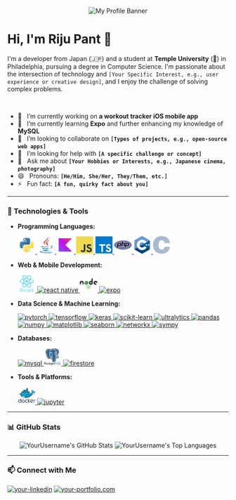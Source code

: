<p align="center">
  <img src="link-to-your-banner.png" alt="My Profile Banner" width="800"/>
</p>

# Hi, I'm Riju Pant 👋

I'm a developer from Japan (🇯🇵) and a student at **Temple University** (🦉) in Philadelphia, pursuing a degree in Computer Science. I'm passionate about the intersection of technology and `[Your Specific Interest, e.g., user experience or creative design]`, and I enjoy the challenge of solving complex problems.

<br>

- 🔭 &nbsp; I’m currently working on **a workout tracker iOS mobile app**
- 🌱 &nbsp; I’m currently learning **Expo** and further enhancing my knowledge of **MySQL**
- 👯 &nbsp; I’m looking to collaborate on **`[Types of projects, e.g., open-source web apps]`**
- 🤔 &nbsp; I’m looking for help with **`[A specific challenge or concept]`**
- 💬 &nbsp; Ask me about **`[Your Hobbies or Interests, e.g., Japanese cinema, photography]`**
- 😄 &nbsp; Pronouns: **`[He/Him, She/Her, They/Them, etc.]`**
- ⚡ &nbsp; Fun fact: **`[A fun, quirky fact about you]`**

---

### 🔧 Technologies & Tools

- **Programming Languages:**
  <p align="left">
    <a href="https://www.python.org" target="_blank"> <img src="https://raw.githubusercontent.com/devicons/devicon/master/icons/python/python-original.svg" alt="python" width="40" height="40"/> </a>
    <a href="https://www.java.com" target="_blank"> <img src="https://raw.githubusercontent.com/devicons/devicon/master/icons/java/java-original.svg" alt="java" width="40" height="40"/> </a>
    <a href="https://kotlinlang.org" target="_blank"> <img src="https://raw.githubusercontent.com/devicons/devicon/master/icons/kotlin/kotlin-original.svg" alt="kotlin" width="40" height="40"/> </a>
    <a href="https://developer.mozilla.org/en-US/docs/Web/JavaScript" target="_blank"> <img src="https://raw.githubusercontent.com/devicons/devicon/master/icons/javascript/javascript-original.svg" alt="javascript" width="40" height="40"/> </a>
    <a href="https://www.typescriptlang.org/" target="_blank"> <img src="https://raw.githubusercontent.com/devicons/devicon/master/icons/typescript/typescript-original.svg" alt="typescript" width="40" height="40"/> </a>
    <a href="https://www.php.net" target="_blank"> <img src="https://raw.githubusercontent.com/devicons/devicon/master/icons/php/php-original.svg" alt="php" width="40" height="40"/> </a>
    <a href="https://www.cplusplus.com/" target="_blank"> <img src="https://raw.githubusercontent.com/devicons/devicon/master/icons/cplusplus/cplusplus-original.svg" alt="c++" width="40" height="40"/> </a>
    <a href="https://en.wikipedia.org/wiki/C_(programming_language)" target="_blank"> <img src="https://raw.githubusercontent.com/devicons/devicon/master/icons/c/c-original.svg" alt="c" width="40" height="40"/> </a>
  </p>

- **Web & Mobile Development:**
  <p align="left">
    <a href="https://reactjs.org/" target="_blank"> <img src="https://raw.githubusercontent.com/devicons/devicon/master/icons/react/react-original-wordmark.svg" alt="react" width="40" height="40"/> </a>
    <a href="https://reactnative.dev/" target="_blank"> <img src="https://img.shields.io/badge/React_Native-20232A?style=for-the-badge&logo=react&logoColor=61DAFB" alt="react native" height="25"/> </a>
    <a href="https://nodejs.org" target="_blank"> <img src="https://raw.githubusercontent.com/devicons/devicon/master/icons/nodejs/nodejs-original-wordmark.svg" alt="nodejs" width="40" height="40"/> </a>
    <a href="https://expo.dev/" target="_blank"> <img src="https://img.shields.io/badge/Expo-000020?style=for-the-badge&logo=expo&logoColor=white" alt="expo" height="25"/> </a>
  </p>
- **Data Science & Machine Learning:**
  <p align="left">
    <a href="https://pytorch.org/" target="_blank"> <img src="https://img.shields.io/badge/PyTorch-EE4C2C?style=for-the-badge&logo=pytorch&logoColor=white" alt="pytorch" height="25"/> </a>
    <a href="https://www.tensorflow.org" target="_blank"> <img src="https://img.shields.io/badge/TensorFlow-FF6F00?style=for-the-badge&logo=tensorflow&logoColor=white" alt="tensorflow" height="25"/> </a>
    <a href="https://keras.io/" target="_blank"> <img src="https://img.shields.io/badge/Keras-D00000?style=for-the-badge&logo=keras&logoColor=white" alt="keras" height="25"/> </a>
    <a href="https://scikit-learn.org/" target="_blank"> <img src="https://img.shields.io/badge/scikit--learn-F7931E?style=for-the-badge&logo=scikit-learn&logoColor=white" alt="scikit-learn" height="25"/> </a>
    <a href="https://ultralytics.com/" target="_blank"> <img src="https://img.shields.io/badge/Ultralytics-6455C5?style=for-the-badge" alt="ultralytics" height="25"/> </a>
    <a href="https://pandas.pydata.org/" target="_blank"> <img src="https://img.shields.io/badge/Pandas-150458?style=for-the-badge&logo=pandas&logoColor=white" alt="pandas" height="25"/> </a>
    <a href="https://numpy.org/" target="_blank"> <img src="https://img.shields.io/badge/Numpy-013243?style=for-the-badge&logo=numpy&logoColor=white" alt="numpy" height="25"/> </a>
    <a href="https://matplotlib.org/" target="_blank"> <img src="https://img.shields.io/badge/Matplotlib-313131?style=for-the-badge&logo=matplotlib&logoColor=white" alt="matplotlib" height="25"/> </a>
    <a href="https://seaborn.pydata.org/" target="_blank"> <img src="https://img.shields.io/badge/Seaborn-3776AB?style=for-the-badge&logo=seaborn&logoColor=white" alt="seaborn" height="25"/> </a>
    <a href="https://networkx.org/" target="_blank"> <img src="https://img.shields.io/badge/NetworkX-2272B4?style=for-the-badge" alt="networkx" height="25"/> </a>
    <a href="https://www.sympy.org/" target="_blank"> <img src="https://img.shields.io/badge/SymPy-3B5524?style=for-the-badge" alt="sympy" height="25"/> </a>
  </p>

- **Databases:**
  <p align="left">
    <a href="https://www.mysql.com/" target="_blank"> <img src="https://img.shields.io/badge/MySQL-4479A1?style=for-the-badge&logo=mysql&logoColor=white" alt="mysql" height="25"/> </a>
    <a href="https://www.postgresql.org" target="_blank"> <img src="https://raw.githubusercontent.com/devicons/devicon/master/icons/postgresql/postgresql-original-wordmark.svg" alt="postgresql" width="40" height="40"/> </a>
    <a href="https://firebase.google.com/docs/firestore" target="_blank"> <img src="https://img.shields.io/badge/Firestore-FFCA28?style=for-the-badge&logo=firebase&logoColor=black" alt="firestore" height="25"/> </a>
  </p>

- **Tools & Platforms:**
  <p align="left">
    <a href="https://www.docker.com/" target="_blank"> <img src="https://raw.githubusercontent.com/devicons/devicon/master/icons/docker/docker-original-wordmark.svg" alt="docker" width="40" height="40"/> </a>
    <a href="https://jupyter.org/" target="_blank"> <img src="https://img.shields.io/badge/Jupyter-F37626?style=for-the-badge&logo=jupyter&logoColor=white" alt="jupyter" height="25"/> </a>
  </p>

---

### 📊 GitHub Stats

<p align="center">
  <img src="https://github-readme-stats.vercel.app/api?username=YourUsername&show_icons=true&theme=radical" alt="YourUsername's GitHub Stats" />
  <img src="https://github-readme-stats.vercel.app/api/top-langs/?username=YourUsername&layout=compact&theme=radical" alt="YourUsername's Top Languages" />
</p>
<!-- Remember to replace 'YourUsername' with your actual GitHub username in the links above! -->

---

### 📫 Connect with Me

<p align="left">
<a href="https://linkedin.com/in/your-linkedin" target="blank"><img align="center" src="https://raw.githubusercontent.com/rahuldkjain/github-profile-readme-generator/master/src/images/icons/Social/linked-in-alt.svg" alt="your-linkedin" height="30" width="40" /></a>
<a href="https://your-portfolio.com" target="_blank"><img align="center" src="https://raw.githubusercontent.com/rahuldkjain/github-profile-readme-generator/master/src/images/icons/Social/chrome.svg" alt="your-portfolio.com" height="30" width="40" /></a>
</p>

